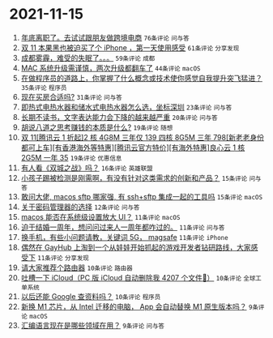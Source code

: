 # 2021-11-15

1. [年底离职了。去试试跟朋友做跨境电商](https://www.v2ex.com/t/815408) `76条评论` `问与答`
1. [双 11 本果黑也被迫买了个 iPhone ，第一天使用感受](https://www.v2ex.com/t/815399) `61条评论` `分享发现`
1. [成都雾霾，难受的失眠了。。。](https://www.v2ex.com/t/815397) `59条评论` `成都`
1. [MAC 系统升级需谨慎，两次升级都翻车了](https://www.v2ex.com/t/815422) `44条评论` `macOS`
1. [在做程序员的道路上，你掌握了什么概念或技术使你感觉自我提升突飞猛进？](https://www.v2ex.com/t/815465) `35条评论` `程序员`
1. [现在买房合适吗?](https://www.v2ex.com/t/815450) `31条评论` `问与答`
1. [即热式电热水器和储水式电热水器怎么选，坐标深圳](https://www.v2ex.com/t/815443) `23条评论` `问与答`
1. [长期不读书，文字表达能力会下降的越来越严重](https://www.v2ex.com/t/815410) `20条评论` `问与答`
1. [胡说八道之思考赚钱的本质是什么?](https://www.v2ex.com/t/815418) `19条评论` `随想`
1. [双 11[腾讯云 1 折起]2 核 4G8M 三年仅 139 四核 8G5M 三年 798[新老老身份都可上车][有香港海外等特惠][腾讯云官方特价][有海外特惠]良心云 1 核 2G5M 一年 35](https://www.v2ex.com/t/815412) `19条评论` `优惠信息`
1. [有人看《双城之战》吗？](https://www.v2ex.com/t/815427) `16条评论` `英雄联盟`
1. [小孩子踢被检测是刚需啊，有没有针对这类需求的创新和产品？](https://www.v2ex.com/t/815466) `15条评论` `问与答`
1. [敢问大佬, macos sftp 哪家强, 有 ssh+sftp 集成一起的工具吗](https://www.v2ex.com/t/815425) `15条评论` `macOS`
1. [关于密码管理器的选择](https://www.v2ex.com/t/815462) `12条评论` `问与答`
1. [macos 能否在系统级设置放大 UI？](https://www.v2ex.com/t/815457) `11条评论` `macOS`
1. [迫于结婚一周年，想问问过来人一周年都咋过的。](https://www.v2ex.com/t/815437) `11条评论` `问与答`
1. [换手机，有些小问题请教，关键词 5G， magsafe](https://www.v2ex.com/t/815405) `11条评论` `iPhone`
1. [偶然在 GayHub 上淘到一个从娃娃开始抓起的游戏开发者钻研路线，大家感受下](https://www.v2ex.com/t/815404) `11条评论` `分享发现`
1. [请大家推荐个路由器](https://www.v2ex.com/t/815417) `10条评论` `路由器`
1. [吐槽一下 iCloud（PC 版 iCloud 自动删除我 4207 个文件📃）](https://www.v2ex.com/t/815415) `10条评论` `全球工单系统`
1. [以后还能 Google 查资料吗？](https://www.v2ex.com/t/815445) `10条评论` `程序员`
1. [新换 M1 芯片，从 Intel 迁移的电脑， App 会自动替换 M1 原生版本吗？](https://www.v2ex.com/t/815459) `9条评论` `macOS`
1. [汇编语言现在是哪些领域在用？](https://www.v2ex.com/t/815435) `9条评论` `问与答`
